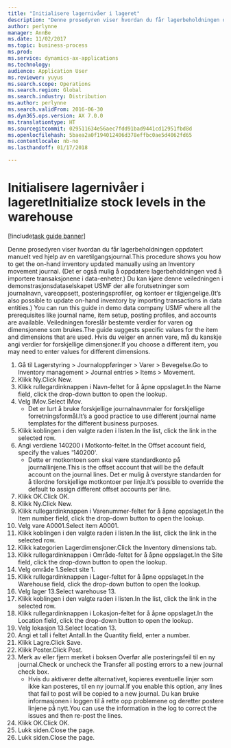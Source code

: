 ```yaml
---
title: "Initialisere lagernivåer i lageret"
description: "Denne prosedyren viser hvordan du får lagerbeholdningen oppdatert manuelt ved hjelp av en varetilgangsjournal."
author: perlynne
manager: AnnBe
ms.date: 11/02/2017
ms.topic: business-process
ms.prod: 
ms.service: dynamics-ax-applications
ms.technology: 
audience: Application User
ms.reviewer: yuyus
ms.search.scope: Operations
ms.search.region: Global
ms.search.industry: Distribution
ms.author: perlynne
ms.search.validFrom: 2016-06-30
ms.dyn365.ops.version: AX 7.0.0
ms.translationtype: HT
ms.sourcegitcommit: 029511634e56aec7fdd91bad9441cd12951fbd8d
ms.openlocfilehash: 5baea2a0f194012406d378effbc0ae5d4062fd65
ms.contentlocale: nb-no
ms.lasthandoff: 01/17/2018

---
```

# <a name="initialize-stock-levels-in-the-warehouse"></a><span data-ttu-id="b4e5b-103">Initialisere lagernivåer i lageret</span><span class="sxs-lookup"><span data-stu-id="b4e5b-103">Initialize stock levels in the warehouse</span></span>

[!include[task guide banner](../../includes/task-guide-banner.md)]

<span data-ttu-id="b4e5b-104">Denne prosedyren viser hvordan du får lagerbeholdningen oppdatert manuelt ved hjelp av en varetilgangsjournal.</span><span class="sxs-lookup"><span data-stu-id="b4e5b-104">This procedure shows you how to get the on-hand inventory updated manually using an Inventory movement journal.</span></span> <span data-ttu-id="b4e5b-105">(Det er også mulig å oppdatere lagerbeholdningen ved å importere transaksjonene i data-enheter.) Du kan kjøre denne veiledningen i demonstrasjonsdataselskapet USMF der alle forutsetninger som journalnavn, vareoppsett, posteringsprofiler, og kontoer er tilgjengelige.</span><span class="sxs-lookup"><span data-stu-id="b4e5b-105">(It’s also possible to update on-hand inventory by importing transactions in data entities.) You can run this guide in demo data company USMF where all the prerequisites like journal name, item setup, posting profiles, and accounts are available.</span></span> <span data-ttu-id="b4e5b-106">Veiledningen foreslår bestemte verdier for varen og dimensjonene som brukes.</span><span class="sxs-lookup"><span data-stu-id="b4e5b-106">The guide suggests specific values for the item and dimensions that are used.</span></span> <span data-ttu-id="b4e5b-107">Hvis du velger en annen vare, må du kanskje angi verdier for forskjellige dimensjoner.</span><span class="sxs-lookup"><span data-stu-id="b4e5b-107">If you choose a different item, you may need to enter values for different dimensions.</span></span>

1. <span data-ttu-id="b4e5b-108">Gå til Lagerstyring > Journaloppføringer > Varer > Bevegelse.</span><span class="sxs-lookup"><span data-stu-id="b4e5b-108">Go to Inventory management > Journal entries > Items > Movement.</span></span>
2. <span data-ttu-id="b4e5b-109">Klikk Ny.</span><span class="sxs-lookup"><span data-stu-id="b4e5b-109">Click New.</span></span>
3. <span data-ttu-id="b4e5b-110">Klikk rullegardinknappen i Navn-feltet for å åpne oppslaget.</span><span class="sxs-lookup"><span data-stu-id="b4e5b-110">In the Name field, click the drop-down button to open the lookup.</span></span>
4. <span data-ttu-id="b4e5b-111">Velg IMov.</span><span class="sxs-lookup"><span data-stu-id="b4e5b-111">Select IMov.</span></span>
    * <span data-ttu-id="b4e5b-112">Det er lurt å bruke forskjellige journalnavnmaler for forskjellige forretningsformål.</span><span class="sxs-lookup"><span data-stu-id="b4e5b-112">It’s a good practice to use different journal name templates for the different business purposes.</span></span>  
5. <span data-ttu-id="b4e5b-113">Klikk koblingen i den valgte raden i listen.</span><span class="sxs-lookup"><span data-stu-id="b4e5b-113">In the list, click the link in the selected row.</span></span>
6. <span data-ttu-id="b4e5b-114">Angi verdiene 140200 i Motkonto-feltet.</span><span class="sxs-lookup"><span data-stu-id="b4e5b-114">In the Offset account field, specify the values '140200'.</span></span>
    * <span data-ttu-id="b4e5b-115">Dette er motkontoen som skal være standardkonto på journallinjene.</span><span class="sxs-lookup"><span data-stu-id="b4e5b-115">This is the offset account that will be the default account on the journal lines.</span></span> <span data-ttu-id="b4e5b-116">Det er mulig å overstyre standarden for å tilordne forskjellige motkontoer per linje.</span><span class="sxs-lookup"><span data-stu-id="b4e5b-116">It’s possible to override the default to assign different offset accounts per line.</span></span>  
7. <span data-ttu-id="b4e5b-117">Klikk OK.</span><span class="sxs-lookup"><span data-stu-id="b4e5b-117">Click OK.</span></span>
8. <span data-ttu-id="b4e5b-118">Klikk Ny.</span><span class="sxs-lookup"><span data-stu-id="b4e5b-118">Click New.</span></span>
9. <span data-ttu-id="b4e5b-119">Klikk rullegardinknappen i Varenummer-feltet for å åpne oppslaget.</span><span class="sxs-lookup"><span data-stu-id="b4e5b-119">In the Item number field, click the drop-down button to open the lookup.</span></span>
10. <span data-ttu-id="b4e5b-120">Velg vare A0001.</span><span class="sxs-lookup"><span data-stu-id="b4e5b-120">Select item A0001.</span></span>
11. <span data-ttu-id="b4e5b-121">Klikk koblingen i den valgte raden i listen.</span><span class="sxs-lookup"><span data-stu-id="b4e5b-121">In the list, click the link in the selected row.</span></span>
12. <span data-ttu-id="b4e5b-122">Klikk kategorien Lagerdimensjoner.</span><span class="sxs-lookup"><span data-stu-id="b4e5b-122">Click the Inventory dimensions tab.</span></span>
13. <span data-ttu-id="b4e5b-123">Klikk rullegardinknappen i Område-feltet for å åpne oppslaget.</span><span class="sxs-lookup"><span data-stu-id="b4e5b-123">In the Site field, click the drop-down button to open the lookup.</span></span>
14. <span data-ttu-id="b4e5b-124">Velg område 1.</span><span class="sxs-lookup"><span data-stu-id="b4e5b-124">Select site 1.</span></span>
15. <span data-ttu-id="b4e5b-125">Klikk rullegardinknappen i Lager-feltet for å åpne oppslaget.</span><span class="sxs-lookup"><span data-stu-id="b4e5b-125">In the Warehouse field, click the drop-down button to open the lookup.</span></span>
16. <span data-ttu-id="b4e5b-126">Velg lager 13.</span><span class="sxs-lookup"><span data-stu-id="b4e5b-126">Select warehouse 13.</span></span>
17. <span data-ttu-id="b4e5b-127">Klikk koblingen i den valgte raden i listen.</span><span class="sxs-lookup"><span data-stu-id="b4e5b-127">In the list, click the link in the selected row.</span></span>
18. <span data-ttu-id="b4e5b-128">Klikk rullegardinknappen i Lokasjon-feltet for å åpne oppslaget.</span><span class="sxs-lookup"><span data-stu-id="b4e5b-128">In the Location field, click the drop-down button to open the lookup.</span></span>
19. <span data-ttu-id="b4e5b-129">Velg lokasjon 13.</span><span class="sxs-lookup"><span data-stu-id="b4e5b-129">Select location 13.</span></span>
20. <span data-ttu-id="b4e5b-130">Angi et tall i feltet Antall.</span><span class="sxs-lookup"><span data-stu-id="b4e5b-130">In the Quantity field, enter a number.</span></span>
21. <span data-ttu-id="b4e5b-131">Klikk Lagre.</span><span class="sxs-lookup"><span data-stu-id="b4e5b-131">Click Save.</span></span>
22. <span data-ttu-id="b4e5b-132">Klikk Poster.</span><span class="sxs-lookup"><span data-stu-id="b4e5b-132">Click Post.</span></span>
23. <span data-ttu-id="b4e5b-133">Merk av eller fjern merket i boksen Overfør alle posteringsfeil til en ny journal.</span><span class="sxs-lookup"><span data-stu-id="b4e5b-133">Check or uncheck the Transfer all posting errors to a new journal check box.</span></span>
    * <span data-ttu-id="b4e5b-134">Hvis du aktiverer dette alternativet, kopieres eventuelle linjer som ikke kan posteres, til en ny journal.</span><span class="sxs-lookup"><span data-stu-id="b4e5b-134">If you enable this option, any lines that fail to post will be copied to a new journal.</span></span> <span data-ttu-id="b4e5b-135">Du kan bruke informasjonen i loggen til å rette opp problemene og deretter postere linjene på nytt.</span><span class="sxs-lookup"><span data-stu-id="b4e5b-135">You can use the information in the log to correct the issues and then re-post the lines.</span></span>  
24. <span data-ttu-id="b4e5b-136">Klikk OK.</span><span class="sxs-lookup"><span data-stu-id="b4e5b-136">Click OK.</span></span>
25. <span data-ttu-id="b4e5b-137">Lukk siden.</span><span class="sxs-lookup"><span data-stu-id="b4e5b-137">Close the page.</span></span>
26. <span data-ttu-id="b4e5b-138">Lukk siden.</span><span class="sxs-lookup"><span data-stu-id="b4e5b-138">Close the page.</span></span>


